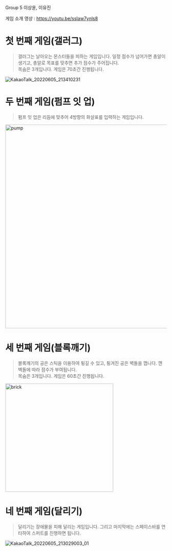 Group 5 이상윤, 이유진<br/>

게임 소개 영상 : https://youtu.be/ssIaw7ynls8 <br/>

# 첫 번째 게임(갤러그) <br/>
>갤러그는 날아오는 몬스터들을 피하는 게임입니다. 일정 점수가 넘어가면 총알이 생기고, 총알로 목표를 맞추면 추가 점수가 주어집니다.<br/>
>목숨은 3개입니다. 게임은 70초간 진행됩니다.<br/>
>
![KakaoTalk_20220605_213410231](https://user-images.githubusercontent.com/101650598/172050708-fd12f79b-3fce-4a3f-bd05-cb9da5fb474e.png)

        
# 두 번째 게임(펌프 잇 업)<br/> 
>펌프 잇 업은 리듬에 맞추어 4방향의 화살표를 입력하는 게임입니다.<br/>

<img width="634" alt="pump" src="https://user-images.githubusercontent.com/101650598/172050571-7b021d66-aff5-47db-af45-4bd6a587a25a.png">

# 세 번째 게임(블록깨기)<br/>
>블록깨기의 공은 스틱을 이용하여 튕길 수 있고, 튕겨진 공은 벽돌을 깹니다. 깬 벽돌에 따라 점수가 부여됩니다.<br/>
>목숨은 3개입니다. 게임은 60초간 진행됩니다.<br/>

<img width="337" alt="brick" src="https://user-images.githubusercontent.com/101650598/172050573-49c3ff68-7127-4faf-9901-3f7f647b7af7.png">

# 네 번째 게임(달리기)<br/>
>달리기는 장애물을 피해 달리는 게임입니다. 그리고 마지막에는 스페이스바를 연타하여 스퍼트를 진행하면 됩니다.<br/>

![KakaoTalk_20220605_213029003_01](https://user-images.githubusercontent.com/101650598/172050582-517464fb-15cb-43f9-b56d-e4e6666215cb.png)
